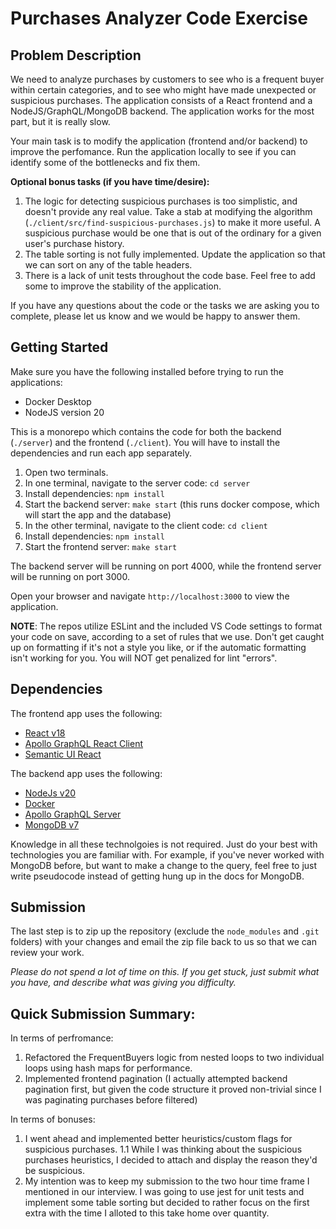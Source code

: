 # Purchases Analyzer Code Exercise

## Problem Description

We need to analyze purchases by customers to see who is a frequent buyer within certain categories, and to see who might have made unexpected or suspicious purchases. The application consists of a React frontend and a NodeJS/GraphQL/MongoDB backend. The application works for the most part, but it is really slow.

Your main task is to modify the application (frontend and/or backend) to improve the perfomance. Run the application locally to see if you can identify some of the bottlenecks and fix them.

**Optional bonus tasks (if you have time/desire):**

1. The logic for detecting suspicious purchases is too simplistic, and doesn't provide any real value. Take a stab at modifying the algorithm (`./client/src/find-suspicious-purchases.js`) to make it more useful. A suspicious purchase would be one that is out of the ordinary for a given user's purchase history.
2. The table sorting is not fully implemented. Update the application so that we can sort on any of the table headers.
3. There is a lack of unit tests throughout the code base. Feel free to add some to improve the stability of the application.

If you have any questions about the code or the tasks we are asking you to complete, please let us know and we would be happy to answer them.

## Getting Started

Make sure you have the following installed before trying to run the applications:

* Docker Desktop
* NodeJS version 20

This is a monorepo which contains the code for both the backend (`./server`) and the frontend (`./client`). You will have to install the dependencies and run each app separately.

1. Open two terminals.
2. In one terminal, navigate to the server code: `cd server`
3. Install dependencies: `npm install`
4. Start the backend server: `make start` (this runs docker compose, which will start the app and the database)
5. In the other terminal, navigate to the client code: `cd client`
6. Install dependencies: `npm install`
7. Start the frontend server: `make start`

The backend server will be running on port 4000, while the frontend server will be running on port 3000.

Open your browser and navigate `http://localhost:3000` to view the application.

**NOTE**: The repos utilize ESLint and the included VS Code settings to format your code on save, according to a set of rules that we use. Don't get caught up on formatting if it's not a style you like, or if the automatic formatting isn't working for you. You will NOT get penalized for lint "errors".

## Dependencies

The frontend app uses the following:

* [React v18](https://react.dev/learn)
* [Apollo GraphQL React Client](https://www.apollographql.com/docs/react/)
* [Semantic UI React](https://react.semantic-ui.com/)

The backend app uses the following:

* [NodeJs v20](https://nodejs.org/docs/latest-v20.x/api/index.html)
* [Docker](https://www.docker.com/products/docker-desktop/)
* [Apollo GraphQL Server](https://www.apollographql.com/docs/apollo-server)
* [MongoDB v7](https://www.mongodb.com/docs/manual/tutorial/getting-started/)

Knowledge in all these technolgoies is not required. Just do your best with technologies you are familiar with. For example, if you've never worked with MongoDB before, but want to make a change to the query, feel free to just write pseudocode instead of getting hung up in the docs for MongoDB.

## Submission

The last step is to zip up the repository (exclude the `node_modules` and `.git` folders) with your changes and email the zip file back to us so that we can review your work.

*Please do not spend a lot of time on this. If you get stuck, just submit what you have, and describe what was giving you difficulty.*

## Quick Submission Summary:

In terms of perfromance:
1. Refactored the FrequentBuyers logic from nested loops to two individual loops using hash maps for performance.
2. Implemented frontend pagination (I actually attempted backend pagination first, but given the code structure it proved non-trivial since I was paginating purchases before filtered)

In terms of bonuses:
1. I went ahead and implemented better heuristics/custom flags for suspicious purchases.
1.1 While I was thinking about the suspicious purchases heuristics, I decided to attach and display the reason they'd be suspicious.
2. My intention was to keep my submission to the two hour time frame I mentioned in our interview. I was going to use jest for unit tests and implement some table sorting but decided to rather focus on the first extra with the time I alloted to this take home over quantity.
